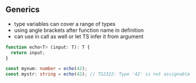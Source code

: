 ## Generics

<!-- ToDo: Finish -->
- type variables can cover a range of types
- using angle brackets after function name in definition
- can use in call as well or let TS infer it from argument

```typescript
function echo<T> (input: T): T {
  return input;
}

const mynum: number = echo(42);
const mystr: string = echo(42); // TS2322: Type '42' is not assignable to type 'string'.
```